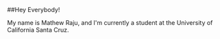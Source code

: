 ##Hey Everybody! 

My name is Mathew Raju, and I'm currently a student at the University of California Santa Cruz. 
